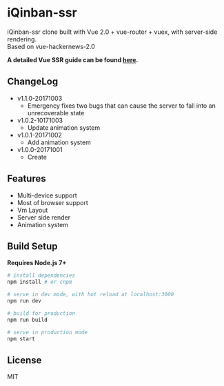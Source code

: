 # iQinban-ssr

iQinban-ssr clone built with Vue 2.0 + vue-router + vuex, with server-side rendering.<br>
Based on vue-hackernews-2.0

**A detailed Vue SSR guide can be found [here](https://ssr.vuejs.org).**

## ChangeLog
- v1.1.0-20171003
  - Emergency fixes two bugs that can cause the server to fall into an unrecoverable state
- v1.0.2-10171003
  - Update animation system
- v1.0.1-20171002
  - Add animation system
- v1.0.0-20171001
  - Create

## Features
- Multi-device support
- Most of browser support
- Vm Layout
- Server side render
- Animation system

## Build Setup

**Requires Node.js 7+**

``` bash
# install dependencies
npm install # or cnpm

# serve in dev mode, with hot reload at localhost:3000
npm run dev

# build for production
npm run build

# serve in production mode
npm start
```

## License

MIT
